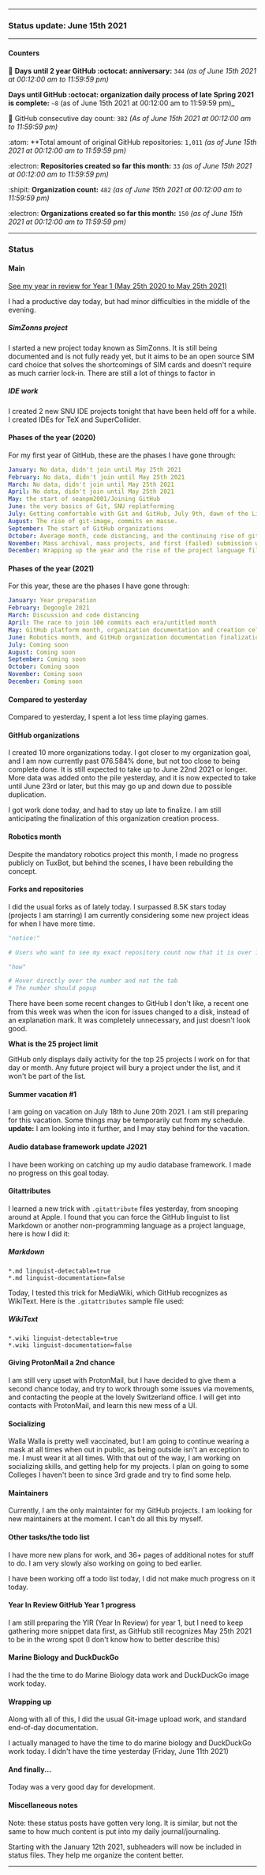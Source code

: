 
***

### Status update: June 15th 2021

***

#### Counters

🎂 **Days until 2 year GitHub :octocat: anniversary:** `344` _(as of June 15th 2021 at 00:12:00 am to 11:59:59 pm)_ <!-- COUNTER #1 !-->

 **Days until GitHub :octocat: organization daily process of late Spring 2021 is complete:** `~8` (as of June 15th 2021 at 00:12:00 am to 11:59:59 pm)_ <!-- COUNTER #2 !-->

📅 GitHub consecutive day count: `382` _(As of June 15th 2021 at 00:12:00 am to 11:59:59 pm)_ <!-- COUNTER #3 !-->

:atom: **Total amount of original GitHub repositories: `1,011` _(as of June 15th 2021 at 00:12:00 am to 11:59:59 pm)_ <!-- COUNTER #4 !-->

:electron: **Repositories created so far this month:** `33` _(as of June 15th 2021 at 00:12:00 am to 11:59:59 pm)_ <!-- COUNTER #5 !-->

:shipit: **Organization count:** `482` _(as of June 15th 2021 at 00:12:00 am to 11:59:59 pm)_ <!-- COUNTER #6 !-->

:electron: **Organizations created so far this month:** `150` _(as of June 15th 2021 at 00:12:00 am to 11:59:59 pm)_ <!-- COUNTER #7 !-->

***

<!-- Counters are now being included by default in status posts. The current limit is 7 daily counters, and 10 counters total. The comment you are reading does not count as a counter. !-->

### Status

#### Main

<!-- New notes:
YIR - May 28th 2021

Can be expanded to and from your GitHub experience Gist
"For a site that changes so rapidly, I am impressed that GitHub hasn't made any major detrimental changes to the site in this time." Nevermind, I have now noticed 3 detremental changes in my first year: highlighting doesn't show commit percentage, x commits behind AXYZ release was removed in the past month, linguist changed location and appearance, other than that it is OK
!-->

[See my year in review for Year 1 (May 25th 2020 to May 25th 2021)](https://github.com/seanpm2001/seanpm2001/blob/master/Special/Year-in-Review/2020-2021) <!-- This is a boilerplate, not a counter !-->

<!--TODO KEEP THIS SECTION TODO KEEP SECTION !-->

<!-- May take a vacation on June 18th or June 20th !-->

I had a productive day today, but had minor difficulties in the middle of the evening.

##### SimZonns project

I started a new project today known as SimZonns. It is still being documented and is not fully ready yet, but it aims to be an open source SIM card choice that solves the shortcomings of SIM cards and doesn't require as much carrier lock-in. There are still a lot of things to factor in

##### IDE work

I created 2 new SNU IDE projects tonight that have been held off for a while. I created IDEs for TeX and SuperCollider.

#### Phases of the year (2020)

<!-- This section is incomplete. !-->

For my first year of GitHub, these are the phases I have gone through:

```yaml
January: No data, didn't join until May 25th 2021
February: No data, didn't join until May 25th 2021
March: No data, didn't join until May 25th 2021
April: No data, didn't join until May 25th 2021
May: the start of seanpm2001/Joining GitHub
June: the very basics of Git, SNU replatforming
July: Getting comfortable with Git and GitHub, July 9th, dawn of the Linux era
August: The rise of git-image, commits en masse.
September: The start of GitHub organizations
October: Average month, code distancing, and the continuing rise of git-image projects
November: Mass archival, mass projects, and first (failed) submission work
December: Wrapping up the year and the rise of the project language file, Meadows going online
```

#### Phases of the year (2021)

For this year, these are the phases I have gone through:

```yaml
January: Year preparation
February: Degoogle 2021
March: Discussion and code distancing
April: The race to join 100 commits each era/untitled month
May: GitHub platform month, organization documentation and creation celebration and acceleration
June: Robotics month, and GitHub organization documentation finalization, and Gist revival
July: Coming soon
August: Coming soon
September: Coming soon
October: Coming soon
November: Coming soon
December: Coming soon
```

#### Compared to yesterday

Compared to yesterday, I spent a lot less time playing games.

#### GitHub organizations

I created 10 more organizations today. I got closer to my organization goal, and I am now currently past 076.584% done, but not too close to being complete done. It is still expected to take up to June 22nd 2021 or longer. More data was added onto the pile yesterday, and it is now expected to take until June 23rd or later, but this may go up and down due to possible duplication. <!-- This is a boilerplate, not a counter !-->

<!-- Today, I found an organization that wasn't listed, one of the 3 I have been trying to find, completely by accident. There are 2 more to find, but it might be difficult. I hope I just get lucky 1-2 more times, if not, I will continue to search. !-->

I got work done today, and had to stay up late to finalize. I am still anticipating the finalization of this organization creation process.

#### Robotics month

Despite the mandatory robotics project this month, I made no progress publicly on TuxBot, but behind the scenes, I have been rebuilding the concept.

<!--
I also started writing a book recently (on Thursday, May 27th 2021) regarding the concept of preservation that is related to several of my key projects. The book is licensed under the GNU General Public License v3.0 and it is going to be released free of charge, like all of my other works. I am currently preparing the release, version 1 is ready, butI just have so many major projects I have to get to first at the moment (organization work, organization documentation work, daily git-image work, software documentation, journaling, audio documentation, video documentation, project Slim (SLIM I of my audio collection) culinary documentation, file sorting, and more) I am now freely creating new documents without restriction, which is a big step of progress for me, as I have been struggling on this goal for over a year. Hopefully soon I can start writing down my childhood stories again before I get too old/someone dies. !--> <!-- This is a boilerplate, not a counter !-->

#### Forks and repositories

I did the usual forks as of lately today. I surpassed 8.5K stars today (projects I am starring) I am currently considering some new project ideas for when I have more time.

```python
"notice:"

# Users who want to see my exact repository count now that it is over 1000, here is hoow you do so

"how"

# Hover directly over the number and not the tab
# The number should popup 

```

There have been some recent changes to GitHub I don't like, a recent one from this week was when the icon for issues changed to a disk, instead of an explanation mark. It was completely unnecessary, and just doesn't look good.

**What is the 25 project limit**

GitHub only displays daily activity for the top 25 projects I work on for that day or month. Any future project will bury a project under the list, and it won't be part of the list.

#### Summer vacation #1

I am going on vacation on July 18th to June 20th 2021. I am still preparing for this vacation. Some things may be temporarily cut from my schedule. **update:** I am looking into it further, and I may stay behind for the vacation.

#### Audio database framework update J2021

I have been working on catching up my audio database framework. I made no progress on this goal today.

#### Gitattributes

I learned a new trick with `.gitattribute` files yesterday, from snooping around at Apple. I found that you can force the GitHub linguist to list Markdown or another non-programming language as a project language, here is how I did it:

##### Markdown

```gitattributes
*.md linguist-detectable=true
*.md linguist-documentation=false
```

Today, I tested this trick for MediaWiki, which GitHub recognizes as WikiText. Here is the `.gitattributes` sample file used:

##### WikiText

```gitattributes
*.wiki linguist-detectable=true
*.wiki linguist-documentation=false
```

#### Giving ProtonMail a 2nd chance

I am still very upset with ProtonMail, but I have decided to give them a second chance today, and try to work through some issues via movements, and contacting the people at the lovely Switzerland office. I will get into contacts with ProtonMail, and learn this new mess of a UI.

#### Socializing

Walla Walla is pretty well vaccinated, but I am going to continue wearing a mask at all times when out in public, as being outside isn't an exception to me. I must wear it at all times. With that out of the way, I am working on socializing skills, and getting help for my projects. I plan on going to some Colleges I haven't been to since 3rd grade and try to find some help.

#### Maintainers

Currently, I am the only maintainter for my GitHub projects. I am looking for new maintainers at the moment. I can't do all this by myself.

#### Other tasks/the todo list

I have more new plans for work, and 36+ pages of additional notes for stuff to do. I am very slowly also working on going to bed earlier.

I have been working off a todo list today, I did not make much progress on it today.

#### Year In Review GitHub Year 1 progress

I am still preparing the YIR (Year In Review) for year 1, but I need to keep gathering more snippet data first, as GitHub still recognizes May 25th 2021 to be in the wrong spot (I don't know how to better describe this) <!-- This is a boilerplate, not a counter !-->

#### Marine Biology and DuckDuckGo

<!-- I did not have the time to update Marine Biology data and DuckDuckGo image data today. !-->

I had the the time to do Marine Biology data work and DuckDuckGo image work today.

#### Wrapping up

Along with all of this, I did the usual Git-image upload work, and standard end-of-day documentation. <!-- This is a required boilerplate, not a counter !-->

I actually managed to have the time to do marine biology and DuckDuckGo work today. I didn't have the time yesterday (Friday, June 11th 2021) <!-- This is a boilerplate, not a counter !-->

<!-- TODO: TIMER, HELLO_WORLD.COFFEE, IMAGES.GENERAL :TODO !-->

#### And finally...

Today was a very good day for development. <!-- This is a required boilerplate, not a counter !-->

#### Miscellaneous notes

Note: these status posts have gotten very long. It is similar, but not the same to how much content is put into my daily journal/journaling.

Starting with the January 12th 2021, subheaders will now be included in status files. They help me organize the content better.

***

<!-- Notes June 14th 2021

Topics

Giving ProtonMail another try
GNOME System Monitor changes
Depressing mausoleum work complete for now
DDG & MB data
Wake duration (uptime)

!-->
